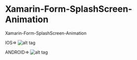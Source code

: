 # Xamarin-Form-SplashScreen-Animation
Xamarin-Form-SplashScreen-Animation

IOS=>
![alt tag](https://github.com/eggeggss/Xamarin-Form-SplashScreen-Animation/blob/master/ios.gif)

ANDROID=>
![alt tag](https://github.com/eggeggss/Xamarin-Form-SplashScreen-Animation/blob/master/android.gif)
